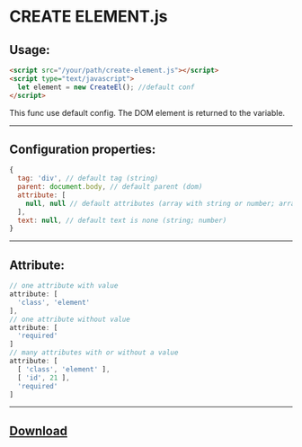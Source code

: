 CREATE ELEMENT.js
===================

Usage:
-------------------

  ```html
  <script src="/your/path/create-element.js"></script>
  <script type="text/javascript">
    let element = new CreateEl(); //default conf
  </script>
  ```

This func use default config. The DOM element is returned to the variable.

-------------------
Configuration properties:
-------------------

  ```javascript
  {
    tag: 'div', // default tag (string)
    parent: document.body, // default parent (dom)
    attribute: [
      null, null // default attributes (array with string or number; array with (array with string or number))
    ],
    text: null, // default text is none (string; number)
  }
  ```

-------------------
Attribute:
-------------------

  ```javascript
  // one attribute with value
  attribute: [
    'class', 'element'
  ],
  // one attribute without value
  attribute: [
    'required'
  ]
  // many attributes with or without a value
  attribute: [
    [ 'class', 'element' ],
    [ 'id', 21 ],
    'required'
  ]
  ```

-------------------
[Download](https://raw.githubusercontent.com/andrey-riwall/create-element.js/main/create-object.js)
-------------------